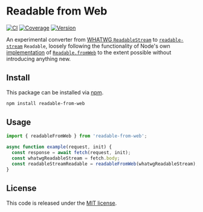 # Readable from Web

[![CI](https://github.com/comunica/readable-from-web.js/actions/workflows/ci.yml/badge.svg)](https://github.com/comunica/readable-from-web.js/actions/workflows/ci.yml)
[![Coverage](https://coveralls.io/repos/github/comunica/readable-from-web.js/badge.svg?branch=main)](https://coveralls.io/github/comunica/readable-from-web.js?branch=main)
[![Version](https://badge.fury.io/js/readable-from-web.svg)](https://www.npmjs.com/package/readable-from-web)

An experimental converter from [WHATWG `ReadableStream`](https://streams.spec.whatwg.org/#rs-class)
to [`readable-stream`](https://github.com/nodejs/readable-stream) `Readable`,
loosely following the functionality of Node's own [implementation](https://github.com/nodejs/node/blob/0b676736a0e9ab4939c195a516aa7e82fcd839aa/lib/internal/webstreams/adapters.js#L512)
of [`Readable.fromWeb`](https://nodejs.org/api/stream.html#streamreadablefromwebreadablestream-options)
to the extent possible without introducing anything new.

## Install

This package can be installed via [npm](https://www.npmjs.com/package/readable-from-web).

```bash
npm install readable-from-web
```

## Usage

```js
import { readableFromWeb } from 'readable-from-web';

async function example(request, init) {
  const response = await fetch(request, init);
  const whatwgReadableStream = fetch.body;
  const readableStreamReadable = readableFromWeb(whatwgReadableStream);
}
```

## License

This code is released under the [MIT license](http://opensource.org/licenses/MIT).
